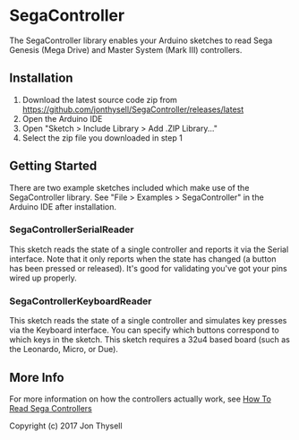 # SegaController #

The SegaController library enables your Arduino sketches to read Sega Genesis (Mega Drive) and Master System (Mark III) controllers.

## Installation ##

1. Download the latest source code zip from https://github.com/jonthysell/SegaController/releases/latest
2. Open the Arduino IDE
3. Open "Sketch > Include Library > Add .ZIP Library..."
4. Select the zip file you downloaded in step 1

## Getting Started ##

There are two example sketches included which make use of the SegaController library. See "File > Examples > SegaController" in the Arduino IDE after installation.

### SegaControllerSerialReader ###

This sketch reads the state of a single controller and reports it via the Serial interface. Note that it only reports when the state has changed (a button has been pressed or released). It's good for validating you've got your pins wired up properly.

### SegaControllerKeyboardReader ###

This sketch reads the state of a single controller and simulates key presses via the Keyboard interface. You can specify which buttons correspond to which keys in the sketch. This sketch requires a 32u4 based board (such as the Leonardo, Micro, or Due).

## More Info ##

For more information on how the controllers actually work, see [How To Read Sega Controllers](https://github.com/jonthysell/SegaController/wiki/How-To-Read-Sega-Controllers)

Copyright (c) 2017 Jon Thysell
